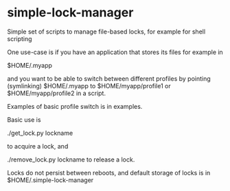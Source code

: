 # simple-lock-manager
Simple set of scripts to manage file-based locks, for example for shell scripting

One use-case is if you have an application that stores its files for example in

$HOME/.myapp

and you want to be able to switch between different profiles by
pointing (symlinking) $HOME/.myapp to $HOME/myapp/profile1 or
$HOME/myapp/profile2 in a script.

Examples of basic profile switch is in examples.

Basic use is

./get_lock.py lockname

to acquire a lock, and

./remove_lock.py lockname to release a lock.

Locks do not persist between reboots, and default storage of locks is
in $HOME/.simple-lock-manager
